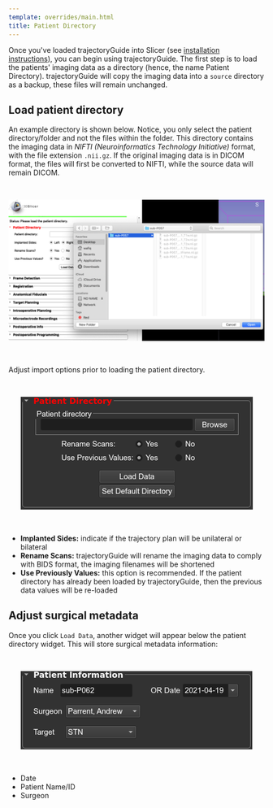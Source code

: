 ```yaml
---
template: overrides/main.html
title: Patient Directory
---
```


Once you've loaded trajectoryGuide into Slicer (see <a href="https://github.com/trajectoryGuide/widgets/installation.html" target="_blank">installation instructions</a>), you can begin using trajectoryGuide. The first step is to load the patients' imaging data as a directory (hence, the name Patient Directory). trajectoryGuide will copy the imaging data into a `source` directory as a backup, these files will remain unchanged.

## Load patient directory

An example directory is shown below. Notice, you only select the patient directory/folder and not the files within the folder. This directory contains the imaging data in *NIFTI (Neuroinformatics Technology Initiative)* format, with the file extension `.nii.gz`. If the original imaging data is in DICOM format, the files will first be converted to NIFTI, while the source data will remain DICOM.

<br><p align="center"><img src="img/exDirectory.png" alt="exDirectory" /></p><br>

Adjust import options prior to loading the patient directory.
    
<br><p align="center"><img src="img/patient_directory_wig.png" alt="patient_directory_wig" /></p><br>

* **Implanted Sides:** indicate if the trajectory plan will be unilateral or bilateral
* **Rename Scans:** trajectoryGuide will rename the imaging data to comply with BIDS format, the imaging filenames will be shortened
* **Use Previously Values:** this option is recommended. If the patient directory has already been loaded by trajectoryGuide, then the previous data values will be re-loaded


## Adjust surgical metadata

Once you click `Load Data`, another widget will appear below the patient directory widget. This will store surgical metadata information:

<br><p align="center"><img src="img/surgery_metadata.png" alt="screenPostLoad" /></p><br>

* Date
* Patient Name/ID
* Surgeon

<br>
<br>
<br>